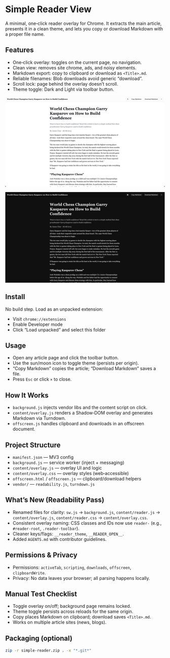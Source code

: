# Simple Reader View

A minimal, one‑click reader overlay for Chrome. It extracts the main article, presents it in a clean theme, and lets you copy or download Markdown with a proper file name.

## Features

- One‑click overlay: toggles on the current page, no navigation.
- Clean view: removes site chrome, ads, and noisy elements.
- Markdown export: copy to clipboard or download as `<Title>.md`.
- Reliable filenames: Blob downloads avoid generic “download”.
- Scroll lock: page behind the overlay doesn’t scroll.
- Theme toggle: Dark and Light via toolbar button.

![Simple Reader View - Light Mode](./simple-reader-view-light-mode.jpg)

![Simple Reader View - Dark Mode](./simple-reader-view-dark-mode.jpg)

## Install

No build step. Load as an unpacked extension:

- Visit `chrome://extensions`
- Enable Developer mode
- Click “Load unpacked” and select this folder

## Usage

- Open any article page and click the toolbar button.
- Use the sun/moon icon to toggle theme (persists per origin).
- “Copy Markdown” copies the article; “Download Markdown” saves a file.
- Press `Esc` or click `×` to close.

## How It Works

- `background.js` injects vendor libs and the content script on click.
- `content/overlay.js` renders a Shadow‑DOM overlay and generates Markdown via Turndown.
- `offscreen.js` handles clipboard and downloads in an offscreen document.

## Project Structure

- `manifest.json` — MV3 config
- `background.js` — service worker (inject + messaging)
- `content/overlay.js` — overlay UI and logic
- `content/overlay.css` — overlay styles (web‑accessible)
- `offscreen.html` / `offscreen.js` — clipboard/download helpers
- `vendor/` — `readability.js`, `turndown.js`

## What’s New (Readability Pass)

- Renamed files for clarity: `sw.js` → `background.js`, `content/reader.js` → `content/overlay.js`, `content/reader.css` → `content/overlay.css`.
- Consistent overlay naming: CSS classes and IDs now use `reader-` (e.g., `#reader-root`, `.reader-toolbar`).
- Cleaner keys/flags: `__reader_theme`, `__READER_OPEN__`.
- Added `AGENTS.md` with contributor guidelines.

## Permissions & Privacy

- Permissions: `activeTab`, `scripting`, `downloads`, `offscreen`, `clipboardWrite`.
- Privacy: No data leaves your browser; all parsing happens locally.

## Manual Test Checklist

- Toggle overlay on/off; background page remains locked.
- Theme toggle persists across reloads for the same origin.
- Copy places Markdown on clipboard; download saves `<Title>.md`.
- Works on multiple article sites (news, blogs).

## Packaging (optional)

```bash
zip -r simple-reader.zip . -x "*.git*"
```
